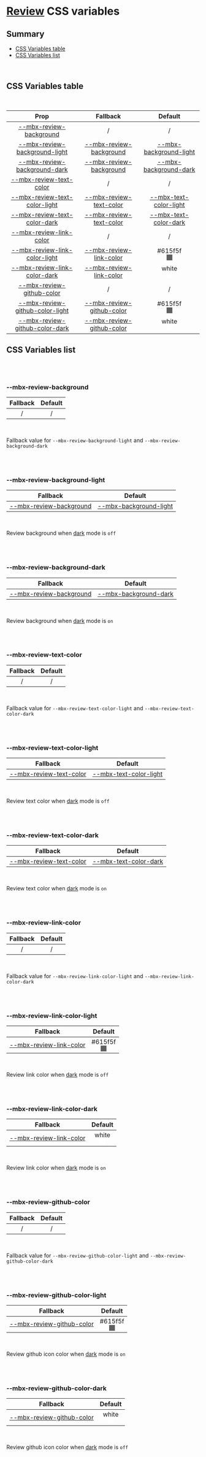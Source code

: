 # [Review](index.md) CSS variables

## Summary

- [CSS Variables table](#css-variables-table)
- [CSS Variables list](#css-variables-list)

<br>

## CSS Variables table

<br>

| <div style='text-align:center;margin:auto;'>Prop</div>                                                               | <div style='text-align:center;margin:auto;'>Fallback</div>                                               | <div style='text-align:center;margin:auto;'>Default</div>                                                                                                                                                                                       |
| -------------------------------------------------------------------------------------------------------------------- | -------------------------------------------------------------------------------------------------------- | ----------------------------------------------------------------------------------------------------------------------------------------------------------------------------------------------------------------------------------------------- |
| <div style='text-align:center;margin:auto;'>[--mbx-review-background](#-mbx-review-background)</div>                 | <div style='text-align:center;margin:auto;'>/</div>                                                      | <div style='text-align:center;margin:auto;'>/</div>                                                                                                                                                                                             |
| <div style='text-align:center;margin:auto;'>[--mbx-review-background-light](#-mbx-review-background-light)</div>     | <div style='text-align:center;margin:auto;'>[--mbx-review-background](#-mbx-review-background)</div>     | <div style='text-align:center;margin:auto;'>[--mbx-background-light](https://cianciarusocataldo.github.io/mobrix-ui/docs/shared/css-vars/#-mbx-background-light)</div>                                                                          |
| <div style='text-align:center;margin:auto;'>[--mbx-review-background-dark](#-mbx-review-background-dark)</div>       | <div style='text-align:center;margin:auto;'>[--mbx-review-background](#-mbx-review-background)</div>     | <div style='text-align:center;margin:auto;'>[--mbx-background-dark](https://cianciarusocataldo.github.io/mobrix-ui/docs/shared/css-vars/#-mbx-background-dark)</div>                                                                            |
| <div style='text-align:center;margin:auto;'>[--mbx-review-text-color](#-mbx-review-text-color)</div>                 | <div style='text-align:center;margin:auto;'>/</div>                                                      | <div style='text-align:center;margin:auto;'>/</div>                                                                                                                                                                                             |
| <div style='text-align:center;margin:auto;'>[--mbx-review-text-color-light](#-mbx-review-text-color-light)</div>     | <div style='text-align:center;margin:auto;'>[--mbx-review-text-color](#-mbx-review-text-color)</div>     | <div style='text-align:center;margin:auto;'>[--mbx-text-color-light](https://cianciarusocataldo.github.io/mobrix-ui/docs/shared/css-vars/#-mbx-text-color-light)</div>                                                                          |
| <div style='text-align:center;margin:auto;'>[--mbx-review-text-color-dark](#-mbx-review-text-color-dark)</div>       | <div style='text-align:center;margin:auto;'>[--mbx-review-text-color](#-mbx-review-text-color)</div>     | <div style='text-align:center;margin:auto;'>[--mbx-text-color-dark](https://cianciarusocataldo.github.io/mobrix-ui/docs/shared/css-vars/#-mbx-text-color-dark)</div>                                                                            |
| <div style='text-align:center;margin:auto;'>[--mbx-review-link-color](#-mbx-review-link-color)</div>                 | <div style='text-align:center;margin:auto;'>/</div>                                                      | <div style='text-align:center;margin:auto;'>/</div>                                                                                                                                                                                             |
| <div style='text-align:center;margin:auto;'>[--mbx-review-link-color-light](#-mbx-review-link-color-light)</div>     | <div style='text-align:center;margin:auto;'>[--mbx-review-link-color](#-mbx-review-link-color)</div>     | <div style='text-align:center;margin:auto;'><div><div style='text-align:center;margin-auto;'>#615f5f</div><div style='text-align:center;margin-auto;'><div style='background:#615f5f;margin:auto; width:15px; height:15px;'/></div></div></div> |
| <div style='text-align:center;margin:auto;'>[--mbx-review-link-color-dark](#-mbx-review-link-color-dark)</div>       | <div style='text-align:center;margin:auto;'>[--mbx-review-link-color](#-mbx-review-link-color)</div>     | <div style='text-align:center;margin:auto;'><div><div style='text-align:center;margin-auto;'>white</div><div style='text-align:center;margin-auto;'><div style='background:white;margin:auto; width:15px; height:15px;'/></div></div></div>     |
| <div style='text-align:center;margin:auto;'>[--mbx-review-github-color](#-mbx-review-github-color)</div>             | <div style='text-align:center;margin:auto;'>/</div>                                                      | <div style='text-align:center;margin:auto;'>/</div>                                                                                                                                                                                             |
| <div style='text-align:center;margin:auto;'>[--mbx-review-github-color-light](#-mbx-review-github-color-light)</div> | <div style='text-align:center;margin:auto;'>[--mbx-review-github-color](#-mbx-review-github-color)</div> | <div style='text-align:center;margin:auto;'><div><div style='text-align:center;margin-auto;'>#615f5f</div><div style='text-align:center;margin-auto;'><div style='background:#615f5f;margin:auto; width:15px; height:15px;'/></div></div></div> |
| <div style='text-align:center;margin:auto;'>[--mbx-review-github-color-dark](#-mbx-review-github-color-dark)</div>   | <div style='text-align:center;margin:auto;'>[--mbx-review-github-color](#-mbx-review-github-color)</div> | <div style='text-align:center;margin:auto;'><div><div style='text-align:center;margin-auto;'>white</div><div style='text-align:center;margin-auto;'><div style='background:white;margin:auto; width:15px; height:15px;'/></div></div></div>     |

## CSS Variables list

<br>

<br>

### --mbx-review-background

| <div style='text-align:center;margin:auto;'>Fallback</div> | <div style='text-align:center;margin:auto;'>Default</div> |
| ---------------------------------------------------------- | --------------------------------------------------------- |
| <div style='text-align:center;margin:auto;'>/</div>        | <div style='text-align:center;margin:auto;'>/</div>       |

<br>

Fallback value for `--mbx-review-background-light` and `--mbx-review-background-dark`

<br>

<br>

### --mbx-review-background-light

| <div style='text-align:center;margin:auto;'>Fallback</div>                                           | <div style='text-align:center;margin:auto;'>Default</div>                                                                                                              |
| ---------------------------------------------------------------------------------------------------- | ---------------------------------------------------------------------------------------------------------------------------------------------------------------------- |
| <div style='text-align:center;margin:auto;'>[--mbx-review-background](#-mbx-review-background)</div> | <div style='text-align:center;margin:auto;'>[--mbx-background-light](https://cianciarusocataldo.github.io/mobrix-ui/docs/shared/css-vars/#-mbx-background-light)</div> |

<br>

Review background when [dark](../../global/props.md#dark) mode is `off`

<br>

<br>

### --mbx-review-background-dark

| <div style='text-align:center;margin:auto;'>Fallback</div>                                           | <div style='text-align:center;margin:auto;'>Default</div>                                                                                                            |
| ---------------------------------------------------------------------------------------------------- | -------------------------------------------------------------------------------------------------------------------------------------------------------------------- |
| <div style='text-align:center;margin:auto;'>[--mbx-review-background](#-mbx-review-background)</div> | <div style='text-align:center;margin:auto;'>[--mbx-background-dark](https://cianciarusocataldo.github.io/mobrix-ui/docs/shared/css-vars/#-mbx-background-dark)</div> |

<br>

Review background when [dark](../../global/props.md#dark) mode is `on`

<br>

<br>

### --mbx-review-text-color

| <div style='text-align:center;margin:auto;'>Fallback</div> | <div style='text-align:center;margin:auto;'>Default</div> |
| ---------------------------------------------------------- | --------------------------------------------------------- |
| <div style='text-align:center;margin:auto;'>/</div>        | <div style='text-align:center;margin:auto;'>/</div>       |

<br>

Fallback value for `--mbx-review-text-color-light` and `--mbx-review-text-color-dark`

<br>

<br>

### --mbx-review-text-color-light

| <div style='text-align:center;margin:auto;'>Fallback</div>                                           | <div style='text-align:center;margin:auto;'>Default</div>                                                                                                              |
| ---------------------------------------------------------------------------------------------------- | ---------------------------------------------------------------------------------------------------------------------------------------------------------------------- |
| <div style='text-align:center;margin:auto;'>[--mbx-review-text-color](#-mbx-review-text-color)</div> | <div style='text-align:center;margin:auto;'>[--mbx-text-color-light](https://cianciarusocataldo.github.io/mobrix-ui/docs/shared/css-vars/#-mbx-text-color-light)</div> |

<br>

Review text color when [dark](../../global/props.md#dark) mode is `off`

<br>

<br>

### --mbx-review-text-color-dark

| <div style='text-align:center;margin:auto;'>Fallback</div>                                           | <div style='text-align:center;margin:auto;'>Default</div>                                                                                                            |
| ---------------------------------------------------------------------------------------------------- | -------------------------------------------------------------------------------------------------------------------------------------------------------------------- |
| <div style='text-align:center;margin:auto;'>[--mbx-review-text-color](#-mbx-review-text-color)</div> | <div style='text-align:center;margin:auto;'>[--mbx-text-color-dark](https://cianciarusocataldo.github.io/mobrix-ui/docs/shared/css-vars/#-mbx-text-color-dark)</div> |

<br>

Review text color when [dark](../../global/props.md#dark) mode is `on`

<br>

<br>

### --mbx-review-link-color

| <div style='text-align:center;margin:auto;'>Fallback</div> | <div style='text-align:center;margin:auto;'>Default</div> |
| ---------------------------------------------------------- | --------------------------------------------------------- |
| <div style='text-align:center;margin:auto;'>/</div>        | <div style='text-align:center;margin:auto;'>/</div>       |

<br>

Fallback value for `--mbx-review-link-color-light` and `--mbx-review-link-color-dark`

<br>

<br>

### --mbx-review-link-color-light

| <div style='text-align:center;margin:auto;'>Fallback</div>                                           | <div style='text-align:center;margin:auto;'>Default</div>                                                                                                                                                                                       |
| ---------------------------------------------------------------------------------------------------- | ----------------------------------------------------------------------------------------------------------------------------------------------------------------------------------------------------------------------------------------------- |
| <div style='text-align:center;margin:auto;'>[--mbx-review-link-color](#-mbx-review-link-color)</div> | <div style='text-align:center;margin:auto;'><div><div style='text-align:center;margin-auto;'>#615f5f</div><div style='text-align:center;margin-auto;'><div style='background:#615f5f;margin:auto; width:15px; height:15px;'/></div></div></div> |

<br>

Review link color when [dark](../../global/props.md#dark) mode is `off`

<br>

<br>

### --mbx-review-link-color-dark

| <div style='text-align:center;margin:auto;'>Fallback</div>                                           | <div style='text-align:center;margin:auto;'>Default</div>                                                                                                                                                                                   |
| ---------------------------------------------------------------------------------------------------- | ------------------------------------------------------------------------------------------------------------------------------------------------------------------------------------------------------------------------------------------- |
| <div style='text-align:center;margin:auto;'>[--mbx-review-link-color](#-mbx-review-link-color)</div> | <div style='text-align:center;margin:auto;'><div><div style='text-align:center;margin-auto;'>white</div><div style='text-align:center;margin-auto;'><div style='background:white;margin:auto; width:15px; height:15px;'/></div></div></div> |

<br>

Review link color when [dark](../../global/props.md#dark) mode is `on`

<br>

<br>

### --mbx-review-github-color

| <div style='text-align:center;margin:auto;'>Fallback</div> | <div style='text-align:center;margin:auto;'>Default</div> |
| ---------------------------------------------------------- | --------------------------------------------------------- |
| <div style='text-align:center;margin:auto;'>/</div>        | <div style='text-align:center;margin:auto;'>/</div>       |

<br>

Fallback value for `--mbx-review-github-color-light` and `--mbx-review-github-color-dark`

<br>

<br>

### --mbx-review-github-color-light

| <div style='text-align:center;margin:auto;'>Fallback</div>                                               | <div style='text-align:center;margin:auto;'>Default</div>                                                                                                                                                                                       |
| -------------------------------------------------------------------------------------------------------- | ----------------------------------------------------------------------------------------------------------------------------------------------------------------------------------------------------------------------------------------------- |
| <div style='text-align:center;margin:auto;'>[--mbx-review-github-color](#-mbx-review-github-color)</div> | <div style='text-align:center;margin:auto;'><div><div style='text-align:center;margin-auto;'>#615f5f</div><div style='text-align:center;margin-auto;'><div style='background:#615f5f;margin:auto; width:15px; height:15px;'/></div></div></div> |

<br>

Review github icon color when [dark](../../global/props.md#dark) mode is `on`

<br>

<br>

### --mbx-review-github-color-dark

| <div style='text-align:center;margin:auto;'>Fallback</div>                                               | <div style='text-align:center;margin:auto;'>Default</div>                                                                                                                                                                                   |
| -------------------------------------------------------------------------------------------------------- | ------------------------------------------------------------------------------------------------------------------------------------------------------------------------------------------------------------------------------------------- |
| <div style='text-align:center;margin:auto;'>[--mbx-review-github-color](#-mbx-review-github-color)</div> | <div style='text-align:center;margin:auto;'><div><div style='text-align:center;margin-auto;'>white</div><div style='text-align:center;margin-auto;'><div style='background:white;margin:auto; width:15px; height:15px;'/></div></div></div> |

<br>

Review github icon color when [dark](../../global/props.md#dark) mode is `off`

<br>
